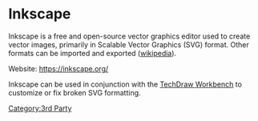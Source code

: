 # Inkscape
Inkscape is a free and open-source vector graphics editor used to create vector images, primarily in Scalable Vector Graphics (SVG) format. Other formats can be imported and exported ([wikipedia](https://en.wikipedia.org/wiki/Inkscape)).

Website: <https://inkscape.org/>

Inkscape can be used in conjunction with the [TechDraw Workbench](TechDraw_Workbench.md) to customize or fix broken SVG formatting.

[Category:3rd Party](Category:3rd_Party.md)
